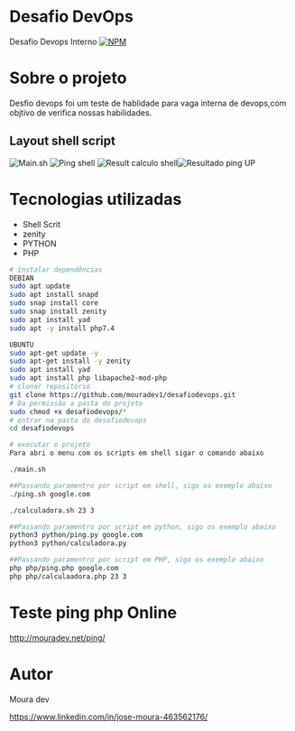 # Desafio DevOps

Desafio Devops Interno
[![NPM](https://img.shields.io/npm/l/react)](https://github.com/mouradev1/desafiodevops/blob/main/LICENSE)

# Sobre o projeto 

Desfio devops foi um teste de hablidade para vaga interna de devops,com objtivo de verifica nossas habilidades.

## Layout shell script
![Main.sh](https://mouradev.net/img/main.png) ![Ping shell](https://mouradev.net/img/resultcalculo.png)
![Result calculo shell](https://mouradev.net/img/pingshell.png)![Resultado ping UP](https://mouradev.net/img/resultup.png)


# Tecnologias utilizadas
- Shell Scrit
- zenity
- PYTHON
- PHP

```bash
# instalar dependências
DEBIAN
sudo apt update
sudo apt install snapd
sudo snap install core
sudo snap install zenity
sudo apt install yad
sudo apt -y install php7.4

UBUNTU 
sudo apt-get update -y
sudo apt-get install -y zenity
sudo apt install yad
sudo apt install php libapache2-mod-php
# clonar repositório
git clone https://github.com/mouradev1/desafiodevops.git
# Da permissão a pasta do projeto
sudo chmod +x desafiodevops/*
# entrar na pasta do desafiodevops
cd desafiodevops

# executar o projeto
Para abri o menu com os scripts em shell sigar o comando abaixo

./main.sh

##Passando paramentro por script em shell, sigo os exemplo abaixo 
./ping.sh google.com

./calculadora.sh 23 3

##Passando paramentro por script em python, sigo os exemplo abaixo 
python3 python/ping.py google.com
python3 python/calculadora.py

##Passando paramentro por script em PHP, sigo os exemplo abaixo 
php php/ping.php google.com
php php/calculaadora.php 23 3

```
# Teste ping php Online
http://mouradev.net/ping/

# Autor

Moura dev

https://www.linkedin.com/in/jose-moura-463562176/
